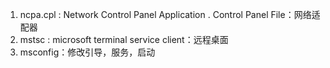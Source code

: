 1. ncpa.cpl : Network Control Panel Application . Control Panel File：网络适配器
2. mstsc : microsoft terminal service client：远程桌面
3. msconfig：修改引导，服务，启动